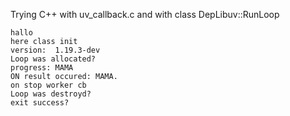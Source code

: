 Trying C++ with uv_callback.c and with class DepLibuv::RunLoop

```
hallo
here class init
version:  1.19.3-dev
Loop was allocated?
progress: MAMA
ON result occured: MAMA.
on stop worker cb
Loop was destroyd?
exit success?

```